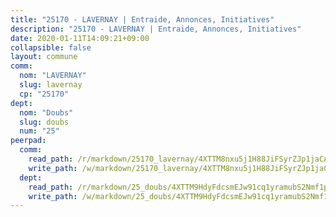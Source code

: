 ```yaml
---
title: "25170 - LAVERNAY | Entraide, Annonces, Initiatives"
description: "25170 - LAVERNAY | Entraide, Annonces, Initiatives"
date: 2020-01-11T14:09:21+09:00
collapsible: false
layout: commune
comm:
  nom: "LAVERNAY"
  slug: lavernay
  cp: "25170"
dept:
  nom: "Doubs"
  slug: doubs
  num: "25"
peerpad:
  comm:
    read_path: /r/markdown/25170_lavernay/4XTTM8nxu5j1H88JiFSyrZJp1jaCA1JNL9xXT3LK2J8yzwvkD
    write_path: /w/markdown/25170_lavernay/4XTTM8nxu5j1H88JiFSyrZJp1jaCA1JNL9xXT3LK2J8yzwvkD-K3TgUGmUEtWrgTFX4ZEnMBC7gE2ZCtsrfAA429QkP7rcAaiD7BLNaayv8q7Uk3tM4R7Kx5cyVkotjsD1mMtnxABmqmsw6BVgGHphoEiZ1aecy6qyJ84pgb7Dt8JJDQVJybVezpWR
  dept:
    read_path: /r/markdown/25_doubs/4XTTM9HdyFdcsmEJw91cq1yramubS2Nmf1ps2s84xcMxY74Zv
    write_path: /w/markdown/25_doubs/4XTTM9HdyFdcsmEJw91cq1yramubS2Nmf1ps2s84xcMxY74Zv-K3TgURza6A4QY75MscA2g52nUX9tjMQaHW9mgBSgyRKNNp3M6gkaXA9iDDtpbSx22mTSZbQLYS1izbwsznz8e9u5BERCmGKxZ379xV2nAaDe1bGyxrjytc7G1EcbGtknRFYQ1Lxp
---
```


